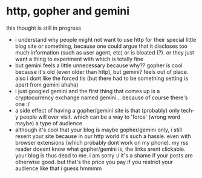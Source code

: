 # http, gopher and gemini

this thought is still in progress

* i understand why people might not want to use http for their special little blog site or something, because one could argue that it discloses too much information (such as user agent, etc) or is bloated (?). or they just want a thing to experiment with which is totally fine
* but gemini feels a little unnecessary because why?? gopher is cool because it's old (even older than http), but gemini? feels out of place. also i dont like the forced tls (but there had to be something setting is apart from gemini ahaha)
* i just googled gemini and the first thing that comes up is a cryptocurrency exchange named gemini... because of course there's one :/
* a side effect of having a gopher/gemini site is that (probably) only tech-y people will ever visit. which can be a way to 'force' (wrong word maybe) a type of audience
* although it's cool that your blog is maybe gopher/gemini only, i still resent your site because in our http world it's such a hassle. even with browser extensions (which probably dont work on my phone). my rss reader doesnt know what gopher/gemini is, the links arent clickable. your blog is thus dead to me. i am sorry :/ it's a shame if your posts are otherwise good. but that's the price you pay if you restrict your audience like that i guess hmmmm


